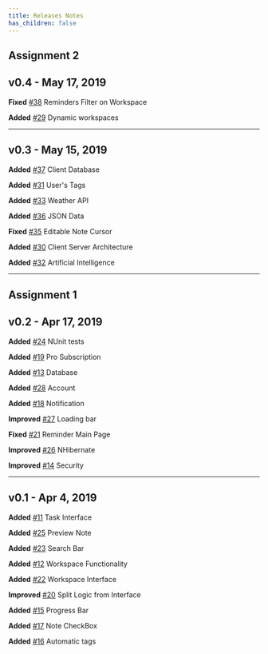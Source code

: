 ```yaml
---
title: Releases Notes
has_children: false
---
```


## Assignment 2
## v0.4 - May 17, 2019
**Fixed** [#38](https://github.com/ps-ds-lab/2019-30235-catamold/issues/38) Reminders Filter on Workspace

**Added** [#29](https://github.com/ps-ds-lab/2019-30235-catamold/issues/29) Dynamic workspaces

***
## v0.3 - May 15, 2019
**Added** [#37](https://github.com/ps-ds-lab/2019-30235-catamold/issues/37) Client Database

**Added** [#31](https://github.com/ps-ds-lab/2019-30235-catamold/issues/31) User's Tags

**Added** [#33](https://github.com/ps-ds-lab/2019-30235-catamold/issues/33) Weather API

**Added** [#36](https://github.com/ps-ds-lab/2019-30235-catamold/issues/36) JSON Data 

**Fixed** [#35](https://github.com/ps-ds-lab/2019-30235-catamold/issues/35) Editable Note Cursor

**Added** [#30](https://github.com/ps-ds-lab/2019-30235-catamold/issues/30) Client Server Architecture

**Added** [#32](https://github.com/ps-ds-lab/2019-30235-catamold/issues/32) Artificial Intelligence

***
## Assignment 1
## v0.2 - Apr 17, 2019
**Added** [#24](https://github.com/ps-ds-lab/2019-30235-catamold/issues/24) NUnit tests

**Added** [#19](https://github.com/ps-ds-lab/2019-30235-catamold/issues/19) Pro Subscription

**Added** [#13](https://github.com/ps-ds-lab/2019-30235-catamold/issues/13) Database

**Added** [#28](https://github.com/ps-ds-lab/2019-30235-catamold/issues/28) Account

**Added** [#18](https://github.com/ps-ds-lab/2019-30235-catamold/issues/18) Notification

**Improved** [#27](https://github.com/ps-ds-lab/2019-30235-catamold/issues/27) Loading bar

**Fixed** [#21](https://github.com/ps-ds-lab/2019-30235-catamold/issues/21) Reminder Main Page

**Improved** [#26](https://github.com/ps-ds-lab/2019-30235-catamold/issues/26) NHibernate

**Improved** [#14](https://github.com/ps-ds-lab/2019-30235-catamold/issues/14) Security

***
## v0.1 - Apr 4, 2019
**Added** [#11](https://github.com/ps-ds-lab/2019-30235-catamold/issues/11) Task Interface

**Added** [#25](https://github.com/ps-ds-lab/2019-30235-catamold/issues/25) Preview Note

**Added** [#23](https://github.com/ps-ds-lab/2019-30235-catamold/issues/23) Search Bar

**Added** [#12](https://github.com/ps-ds-lab/2019-30235-catamold/issues/12) Workspace Functionality

**Added** [#22](https://github.com/ps-ds-lab/2019-30235-catamold/issues/22) Workspace Interface

**Improved** [#20](https://github.com/ps-ds-lab/2019-30235-catamold/issues/20) Split Logic from Interface

**Added** [#15](https://github.com/ps-ds-lab/2019-30235-catamold/issues/15) Progress Bar

**Added** [#17](https://github.com/ps-ds-lab/2019-30235-catamold/issues/17) Note CheckBox

**Added** [#16](https://github.com/ps-ds-lab/2019-30235-catamold/issues/16) Automatic tags